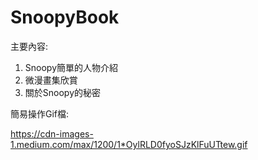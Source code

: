# SnoopyBook
主要內容:

1. Snoopy簡單的人物介紹
2. 微漫畫集欣賞
3. 關於Snoopy的秘密


簡易操作Gif檔:

https://cdn-images-1.medium.com/max/1200/1*OylRLD0fyoSJzKlFuUTtew.gif
